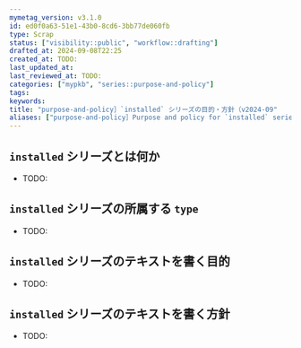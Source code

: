 ```yaml
---
mymetag_version: v3.1.0
id: ed0f0a63-51e1-43b0-8cd6-3bb77de060fb
type: Scrap
status: ["visibility::public", "workflow::drafting"]
drafted_at: 2024-09-08T22:25
created_at: TODO:
last_updated_at:
last_reviewed_at: TODO:
categories: ["mypkb", "series::purpose-and-policy"]
tags:
keywords:
title: "purpose-and-policy］`installed` シリーズの目的・方針（v2024-09"
aliases: ["purpose-and-policy］Purpose and policy for `installed` series（v2024-09"]
---
```


## `installed` シリーズとは何か

- TODO:

## `installed` シリーズの所属する `type`

- TODO:

## `installed` シリーズのテキストを書く目的

- TODO:

## `installed` シリーズのテキストを書く方針

- TODO:

